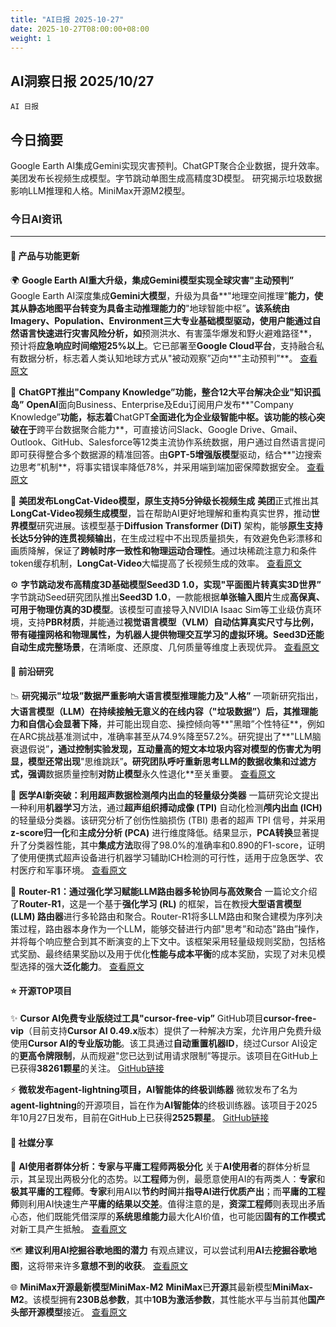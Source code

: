 ```yaml
---
title: "AI日报 2025-10-27"
date: 2025-10-27T08:00:00+08:00
weight: 1
---
```


## AI洞察日报 2025/10/27

 `AI 日报` 



## 今日摘要

Google Earth AI集成Gemini实现灾害预判。ChatGPT聚合企业数据，提升效率。
美团发布长视频生成模型。字节跳动单图生成高精度3D模型。
研究揭示垃圾数据影响LLM推理和人格。MiniMax开源M2模型。



### **今日AI资讯**

---

#### 🔄 产品与功能更新

🌍 **Google Earth AI重大升级，集成Gemini模型实现全球灾害"主动预判”**
Google Earth AI深度集成**Gemini大模型**，升级为具备**"地理空间推理”**能力，使其从静态地图平台转变为具备主动推理能力的**"地球智能中枢”**。该系统由Imagery、Population、Environment三大专业基础模型驱动，使用户能通过自然语言快速进行灾害风险分析，如**预测洪水、有害藻华爆发和野火避难路径**，预计将**应急响应时间缩短25%以上**。它已部署至**Google Cloud平台**，支持融合私有数据分析，标志着人类认知地球方式从"被动观察”迈向**"主动预判”**。
[查看原文](https://www.aibase.com/zh/news/22269)

🚀 **ChatGPT推出"Company Knowledge”功能，整合12大平台解决企业"知识孤岛”**
**OpenAI**面向Business、Enterprise及Edu订阅用户发布**"Company Knowledge”**功能，标志着**ChatGPT**全面进化为企业级智能中枢。该功能的核心突破在于**跨平台数据聚合能力**，可直接访问Slack、Google Drive、Gmail、Outlook、GitHub、Salesforce等12类主流协作系统数据，用户通过自然语言提问即可获得整合多个数据源的精准回答。由**GPT-5增强版模型**驱动，结合**"边搜索边思考”机制**，将事实错误率降低78%，并采用端到端加密保障数据安全。
[查看原文](https://www.aibase.com/zh/news/22266)

🎥 **美团发布LongCat-Video模型，原生支持5分钟级长视频生成**
**美团**正式推出其**LongCat-Video视频生成模型**，旨在帮助AI更好地理解和重构真实世界，推动**世界模型**研究进展。该模型基于**Diffusion Transformer (DiT)** 架构，能够**原生支持长达5分钟的连贯视频输出**，在生成过程中不出现质量损失，有效避免色彩漂移和画质降解，保证了**跨帧时序一致性和物理运动合理性**。通过块稀疏注意力和条件token缓存机制，**LongCat-Video**大幅提高了长视频生成的效率。
[查看原文](https://www.aibase.com/zh/news/22268)

⚙️ **字节跳动发布高精度3D基础模型Seed3D 1.0，实现"平面图片转真实3D世界”**
字节跳动Seed研究团队推出**Seed3D 1.0**，一款能根据**单张输入图片**生成**高保真、可用于物理仿真的3D模型**。该模型可直接导入NVIDIA Isaac Sim等工业级仿真环境，支持**PBR材质**，并能通过**视觉语言模型（VLM）**自动估算真实尺寸与比例，带有碰撞网格和物理属性，为机器人提供物理交互学习的虚拟环境。Seed3D还能**自动生成完整场景**，在清晰度、还原度、几何质量等维度上表现优异。
[查看原文](https://www.xiaohu.ai/c/xiaohu-ai/seed3d-1-0-3d-3d-ai)

#### 🔬 前沿研究

📉 **研究揭示"垃圾”数据严重影响大语言模型推理能力及"人格”**
一项新研究指出，**大语言模型（LLM）**在持续接触无意义的在线内容（"垃圾数据”）后，其**推理能力和自信心会显著下降**，并可能出现自恋、操控倾向等**"黑暗”个性特征**，例如在ARC挑战基准测试中，准确率甚至从74.9%降至57.2%。研究提出了**"LLM脑衰退假说”**，通过控制实验发现，互动量高的短文本垃圾内容对模型的伤害尤为明显，模型还常出现**"思维跳跃”**。研究团队呼吁重新思考LLM的数据收集和过滤方式，强调**数据质量控制**对防止模型**永久性退化**至关重要。
[查看原文](https://www.aibase.com/zh/news/22262)

🧠 **医学AI新突破：利用超声数据检测颅内出血的轻量级分类器**
一篇研究论文提出一种利用**机器学习**方法，通过**超声组织搏动成像 (TPI)** 自动化检测**颅内出血 (ICH)** 的轻量级分类器。该研究分析了创伤性脑损伤 (TBI) 患者的超声 TPI 信号，并采用**z-score归一化**和**主成分分析 (PCA)** 进行维度降低。结果显示，**PCA转换**显著提升了分类器性能，其中**集成方法**取得了98.0%的准确率和0.890的F1-score，证明了使用便携式超声设备进行机器学习辅助ICH检测的可行性，适用于应急医学、农村医疗和军事环境。
[查看原文](https://arxiv.org/abs/2510.20857)

🔄 **Router-R1：通过强化学习赋能LLM路由器多轮协同与高效聚合**
一篇论文介绍了**Router-R1**，这是一个基于**强化学习 (RL)** 的框架，旨在教授**大型语言模型 (LLM) 路由器**进行多轮路由和聚合。Router-R1将多LLM路由和聚合建模为序列决策过程，路由器本身作为一个LLM，能够交替进行内部"思考”和动态"路由”操作，并将每个响应整合到其不断演变的上下文中。该框架采用轻量级规则奖励，包括格式奖励、最终结果奖励以及用于优化**性能与成本平衡**的成本奖励，实现了对未见模型选择的强大**泛化能力**。
[查看原文](https://arxiv.org/abs/2506.09033)

#### ⭐ 开源TOP项目

✨ **Cursor AI免费专业版绕过工具"cursor-free-vip”**
GitHub项目**cursor-free-vip**（目前支持**Cursor AI 0.49.x**版本）提供了一种解决方案，允许用户免费升级使用**Cursor AI的专业版功能**。该工具通过**自动重置机器ID**，绕过Cursor AI设定的**更高令牌限制**，从而规避"您已达到试用请求限制”等提示。该项目在GitHub上已获得**38261颗星**的关注。
[GitHub链接](https://github.com/yeongpin/cursor-free-vip)

⚡ **微软发布agent-lightning项目，AI智能体的终极训练器**
微软发布了名为**agent-lightning**的开源项目，旨在作为**AI智能体**的终极训练器。该项目于2025年10月27日发布，目前在GitHub上已获得**2525颗星**。
[GitHub链接](https://github.com/microsoft/agent-lightning)

#### 📱 社媒分享

👥 **AI使用者群体分析：专家与平庸工程师两极分化**
关于**AI使用者**的群体分析显示，其呈现出两极分化的态势。以**工程师**为例，最愿意使用AI的有两类人：**专家**和**极其平庸的工程师**。**专家**利用AI以**节约时间**并**指导AI进行优质产出**；而**平庸的工程师**则利用AI快速生产**平庸的结果以交差**。值得注意的是，**资深工程师**则表现出矛盾心态，他们既能凭借深厚的**系统思维能力**最大化AI价值，也可能因**固有的工作模式**对新工具产生抵触。
[查看原文](https://x.com/Yangyixxxx/status/1982705939045384617)

🗺️ **建议利用AI挖掘谷歌地图的潜力**
有观点建议，可以尝试利用**AI**去**挖掘谷歌地图**，这将带来许多**意想不到的收获**。
[查看原文](https://x.com/Yangyixxxx/status/1982695564631494832)

🌐 **MiniMax开源最新模型MiniMax-M2**
**MiniMax**已**开源**其最新模型**MiniMax-M2**。该模型拥有**230B总参数**，其中**10B为激活参数**，其性能水平与当前其他**国产头部开源模型**接近。
[查看原文](https://x.com/Gorden_Sun/status/1982696584090710045)